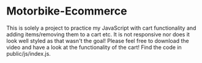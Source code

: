 # Motorbike-Ecommerce
This is solely a project to practice my JavaScript with cart functionality and adding items/removing them to a cart etc. It is not responsive nor does it look well styled
as that wasn't the goal! Please feel free to download the video and have a look at the functionality of the cart! Find the code in public/js/index.js.
